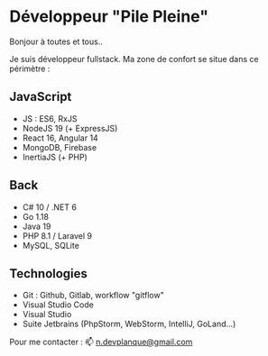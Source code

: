 # Développeur "Pile Pleine"

Bonjour à toutes et tous..

Je suis développeur fullstack. Ma zone de confort se situe dans ce périmètre :

## JavaScript
- JS : ES6, RxJS
- NodeJS 19 (+ ExpressJS)
- React 16, Angular 14
- MongoDB, Firebase
- InertiaJS (+ PHP)

## Back
- C# 10 / .NET 6
- Go 1.18
- Java 19
- PHP 8.1 / Laravel 9
- MySQL, SQLite

## Technologies
- Git : Github, Gitlab, workflow "gitflow"
- Visual Studio Code
- Visual Studio
- Suite Jetbrains (PhpStorm, WebStorm, IntelliJ, GoLand...)

Pour me contacter : 📫 n.devplanque@gmail.com

<!---
ndevplanque/ndevplanque is a ✨ special ✨ repository because its `README.md` (this file) appears on your GitHub profile.
You can click the Preview link to take a look at your changes.
--->

